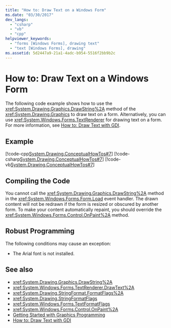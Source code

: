 ```yaml
---
title: "How to: Draw Text on a Windows Form"
ms.date: "03/30/2017"
dev_langs: 
  - "csharp"
  - "vb"
  - "cpp"
helpviewer_keywords: 
  - "forms [Windows Forms], drawing text"
  - "text [Windows Forms], drawing"
ms.assetid: 5d2447a9-21a1-4adc-b954-5516f2bb9b2c
---
```

# How to: Draw Text on a Windows Form
The following code example shows how to use the <xref:System.Drawing.Graphics.DrawString%2A> method of the <xref:System.Drawing.Graphics> to draw text on a form. Alternatively, you can use <xref:System.Windows.Forms.TextRenderer> for drawing text on a form. For more information, see [How to: Draw Text with GDI](../../../../docs/framework/winforms/advanced/how-to-draw-text-with-gdi.md).  
  
## Example  
 [!code-cpp[System.Drawing.ConceptualHowTos#7](../../../../samples/snippets/cpp/VS_Snippets_Winforms/System.Drawing.ConceptualHowTos/cpp/form1.cpp#7)]
 [!code-csharp[System.Drawing.ConceptualHowTos#7](../../../../samples/snippets/csharp/VS_Snippets_Winforms/System.Drawing.ConceptualHowTos/CS/form1.cs#7)]
 [!code-vb[System.Drawing.ConceptualHowTos#7](../../../../samples/snippets/visualbasic/VS_Snippets_Winforms/System.Drawing.ConceptualHowTos/VB/form1.vb#7)]  
  
## Compiling the Code  
 You cannot call the <xref:System.Drawing.Graphics.DrawString%2A> method in the <xref:System.Windows.Forms.Form.Load> event handler. The drawn content will not be redrawn if the form is resized or obscured by another form. To make your content automatically repaint, you should override the <xref:System.Windows.Forms.Control.OnPaint%2A> method.  
  
## Robust Programming  
 The following conditions may cause an exception:  
  
-   The Arial font is not installed.  
  
## See also
- <xref:System.Drawing.Graphics.DrawString%2A>
- <xref:System.Windows.Forms.TextRenderer.DrawText%2A>
- <xref:System.Drawing.StringFormat.FormatFlags%2A>
- <xref:System.Drawing.StringFormatFlags>
- <xref:System.Windows.Forms.TextFormatFlags>
- <xref:System.Windows.Forms.Control.OnPaint%2A>
- [Getting Started with Graphics Programming](../../../../docs/framework/winforms/advanced/getting-started-with-graphics-programming.md)
- [How to: Draw Text with GDI](../../../../docs/framework/winforms/advanced/how-to-draw-text-with-gdi.md)
